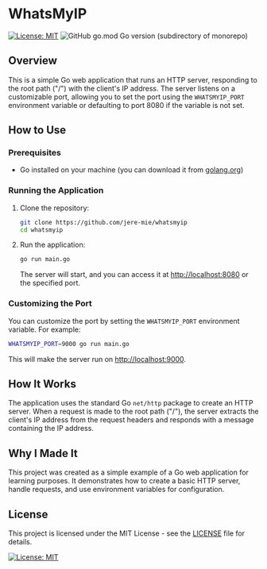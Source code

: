 # WhatsMyIP

[![License: MIT](https://img.shields.io/badge/License-MIT-blue.svg)](https://opensource.org/licenses/MIT)
![GitHub go.mod Go version (subdirectory of monorepo)](https://img.shields.io/github/go-mod/go-version/jere-mie/whatsmyip)


## Overview

This is a simple Go web application that runs an HTTP server, responding to the root path ("/") with the client's IP address. The server listens on a customizable port, allowing you to set the port using the `WHATSMYIP_PORT` environment variable or defaulting to port 8080 if the variable is not set.

## How to Use

### Prerequisites

- Go installed on your machine (you can download it from [golang.org](https://golang.org/dl/))

### Running the Application

1. Clone the repository:

   ```bash
   git clone https://github.com/jere-mie/whatsmyip
   cd whatsmyip
   ```

2. Run the application:

   ```bash
   go run main.go
   ```

   The server will start, and you can access it at [http://localhost:8080](http://localhost:8080) or the specified port.

### Customizing the Port

You can customize the port by setting the `WHATSMYIP_PORT` environment variable. For example:

```bash
WHATSMYIP_PORT=9000 go run main.go
```

This will make the server run on [http://localhost:9000](http://localhost:9000).

## How It Works

The application uses the standard Go `net/http` package to create an HTTP server. When a request is made to the root path ("/"), the server extracts the client's IP address from the request headers and responds with a message containing the IP address.

## Why I Made It

This project was created as a simple example of a Go web application for learning purposes. It demonstrates how to create a basic HTTP server, handle requests, and use environment variables for configuration.

## License

This project is licensed under the MIT License - see the [LICENSE](LICENSE) file for details.

[![License: MIT](https://img.shields.io/badge/License-MIT-blue.svg)](https://opensource.org/licenses/MIT)
